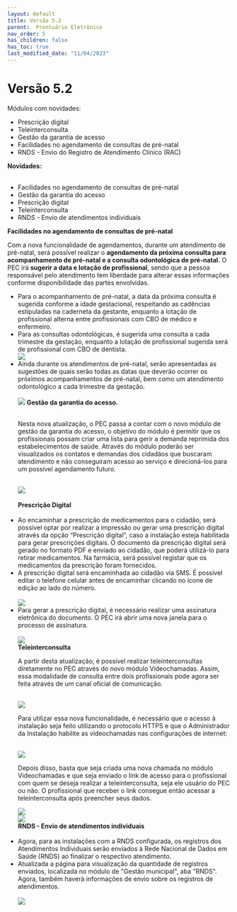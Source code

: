 ```yaml
---
layout: default
title: Versão 5.2
parent:  Prontuário Eletrônico
nav_order: 5
has_children: false
has_toc: true
last_modified_date: "11/04/2023"
---
```


<link rel="stylesheet" type="text/css" href="../estilos.css">

<h1>Versão 5.2</h1>

Módulos com novidades:
<ul>
    <li>Prescrição digital</li>
    <li>Teleinterconsulta</li>
    <li>Gestão da garantia de acesso</li>
    <li>Facilidades no agendamento de consultas de pré-natal</li>
    <li>RNDS - Envio do Registro de Atendimento Clínico (RAC)</li>    
</ul>

<b>Novidades:</b>

<ul>
    <br>
    <li>Facilidades no agendamento de consultas de pré-natal</li>
    <li>Gestão da garantia do acesso</li>
    <li>Prescrição digital</li>
    <li>Teleinterconsulta</li>
    <li>RNDS - Envio de atendimentos individuais</li>
</ul>

<b>Facilidades no agendamento de consultas de pré-natal</b>

<p>Com a nova funcionalidade de agendamentos, durante um atendimento de pré-natal, será possível realizar o <b>agendamento da próxima consulta para acompanhamento de pré-natal e a consulta odontológica de pré-natal.</b> O PEC irá <b>sugerir a data e lotação de profissional</b>, sendo que a pessoa responsável pelo atendimento tem liberdade para alterar essas informações conforme disponibilidade das partes envolvidas.</p>

<ul>
    <li>Para o acompanhamento de pré-natal, a data da próxima consulta é sugerida conforme a idade gestacional, respeitando as cadências estipuladas na caderneta da gestante, enquanto a lotação de profissional alterna entre profissionais com CBO de médico e enfermeiro.</li>
    <li>Para as consultas odontológicas, é sugerida uma consulta a cada trimestre da gestação, enquanto a lotação de profissional sugerida será de profissional com CBO de dentista.</li>    
    <img src="./media/011.gif">    
    <li>Ainda durante os atendimentos de pré-natal, serão apresentadas as sugestões de quais serão todas as datas que deverão ocorrer os próximos acompanhamentos de pré-natal, bem como um atendimento odontológico a cada trimestre da gestação.</li>
    <br>
    <img src="./media/012.png">
    <b>Gestão da garantia do acesso.</b>
    <br>
    <br>
    <p>Nesta nova atualização, o PEC passa a contar com o novo módulo de gestão da garantia do acesso, o objetivo do módulo é permitir que os profissionais possam criar uma lista para gerir a demanda reprimida dos estabelecimentos de saúde. Através do módulo poderão ser visualizados os contatos e demandas dos cidadãos que buscaram atendimento e não conseguiram acesso ao serviço e direcioná-los para um possível agendamento futuro.</p>
    <br>
    <img src="./media/013.gif">
    <br>
    <br>
    <b>Prescrição Digital</b>
    <br>    
    <br>
    <li>Ao encaminhar a prescrição de medicamentos para o cidadão, será possível optar por realizar a impressão ou gerar uma prescrição digital através da opção “Prescrição digital”, caso a instalação esteja habilitada para gerar prescrições digitais. O documento da prescrição digital será gerado no formato PDF e enviado ao cidadão, que poderá utilizá-lo para retirar medicamentos. Na farmácia, será possível registar que os medicamentos da prescrição foram fornecidos.</li>
    <li>A prescrição digital será encaminhada ao cidadão via SMS. É possível editar o telefone celular antes de encaminhar clicando no ícone de edição ao lado do número.</li>
    <br>    
    <img src="./media/014.gif">
    <br>
    <li>Para gerar a prescrição digital, é necessário realizar uma assinatura eletrônica do documento. O PEC irá abrir uma nova janela para o processo de assinatura.</li>
    <br>
    <img src="./media/015.gif">
    <br>
    <b>Teleinterconsulta</b>
    <br>
    <p>A partir desta atualização, é possível realizar teleinterconsultas diretamente no PEC através do novo módulo Videochamadas. Assim, essa modalidade de consulta entre dois profissionais pode agora ser feita através de um canal oficial de comunicação.</p>
    <br>
    <img src="./media/016.png">
    <p>Para utilizar essa nova funcionalidade, é necessário que o acesso à instalação seja feito utilizando o protocolo HTTPS e que o Administrador da Instalação habilite as videochamadas nas configurações de internet:</p>
    <br>
    <img src="./media/017.gif">
    <br>
    <p>Depois disso, basta que seja criada uma nova chamada no módulo Videochamadas e que seja enviado o link de acesso para o profissional com quem se deseja realizar a teleinterconsulta, seja ele usuário do PEC ou não. O profissional que receber o link consegue então acessar a teleinterconsulta após preencher seus dados.</p>
    <img src="./media/018.1.png">
    <br>
    <img src="./media/018.2.png">
    <br>
    <b>RNDS - Envio de atendimentos individuais</b>
    <br>
    <br>
    <li>Agora, para as instalações com a RNDS configurada, os registros dos Atendimentos Individuais serão enviados à Rede Nacional de Dados em Saúde (RNDS) ao finalizar o respectivo atendimento.</li>    
    <li>Atualizada a página para visualização da quantidade de registros enviados, localizada no módulo de "Gestão municipal", aba "RNDS". Agora, também haverá informações de envio sobre os registros de atendimentos.</li>
    <br>
    <img src="./media/019.png">
</ul>
